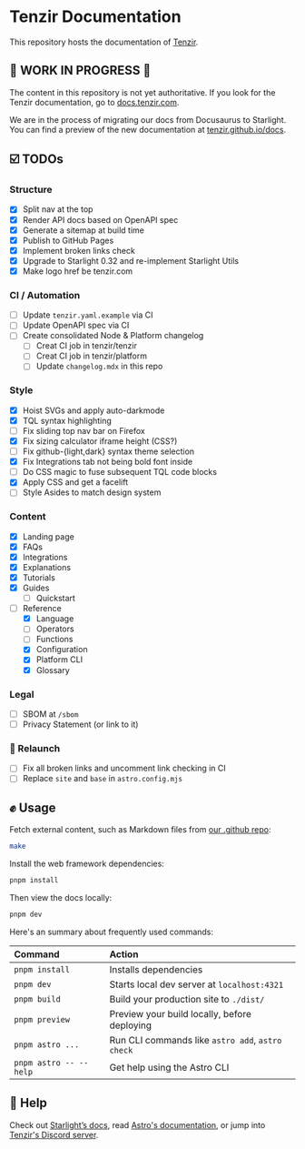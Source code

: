 # Tenzir Documentation

This repository hosts the documentation of [Tenzir](https://tenzir.com).

## 🚧 WORK IN PROGRESS 🚧  

The content in this repository is not yet authoritative. If you look for the
Tenzir documentation, go to [docs.tenzir.com](https://docs.tenzir.com).

We are in the process of migrating our docs from Docusaurus to Starlight. You
can find a preview of the new documentation at
[tenzir.github.io/docs](https://tenzir.github.io/docs).

## ☑️ TODOs

### Structure

- [x] Split nav at the top
- [x] Render API docs based on OpenAPI spec
- [x] Generate a sitemap at build time
- [x] Publish to GitHub Pages
- [x] Implement broken links check
- [x] Upgrade to Starlight 0.32 and re-implement Starlight Utils
- [x] Make logo href be tenzir.com

### CI / Automation

- [ ] Update `tenzir.yaml.example` via CI
- [ ] Update OpenAPI spec via CI
- [ ] Create consolidated Node & Platform changelog
  - [ ] Creat CI job in tenzir/tenzir
  - [ ] Creat CI job in tenzir/platform
  - [ ] Update `changelog.mdx` in this repo

### Style

- [x] Hoist SVGs and apply auto-darkmode
- [x] TQL syntax highlighting
- [ ] Fix sliding top nav bar on Firefox
- [x] Fix sizing calculator iframe height (CSS?)
- [ ] Fix github-{light,dark} syntax theme selection
- [x] Fix Integrations tab not being bold font inside
- [ ] Do CSS magic to fuse subsequent TQL code blocks
- [x] Apply CSS and get a facelift
- [ ] Style Asides to match design system

### Content

- [x] Landing page
- [x] FAQs
- [x] Integrations
- [x] Explanations
- [x] Tutorials
- [x] Guides
  - [ ] Quickstart
- [ ] Reference
  - [x] Language
  - [ ] Operators
  - [ ] Functions
  - [x] Configuration
  - [x] Platform CLI
  - [x] Glossary

### Legal

- [ ] SBOM at `/sbom`
- [ ] Privacy Statement (or link to it)

### 🚀 Relaunch

- [ ] Fix all broken links and uncomment link checking in CI
- [ ] Replace `site` and `base` in `astro.config.mjs`

## ✊ Usage

Fetch external content, such as Markdown files from [our .github
repo](http://github.com/tenzir/.github):

```bash
make
```

Install the web framework dependencies:

```bash
pnpm install
```

Then view the docs locally:

```bash
pnpm dev
```

Here's an summary about frequently used commands:

| Command                   | Action                                           |
| :------------------------ | :----------------------------------------------- |
| `pnpm install`            | Installs dependencies                            |
| `pnpm dev`                | Starts local dev server at `localhost:4321`      |
| `pnpm build`              | Build your production site to `./dist/`          |
| `pnpm preview`            | Preview your build locally, before deploying     |
| `pnpm astro ...`          | Run CLI commands like `astro add`, `astro check` |
| `pnpm astro -- --help`    | Get help using the Astro CLI                     |

## 🙋 Help

Check out [Starlight’s docs](https://starlight.astro.build/), read [Astro's
documentation](https://docs.astro.build), or jump into [Tenzir's Discord
server](https://docs.tenzir.com/discord).
